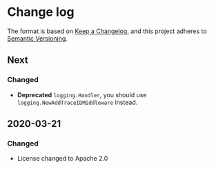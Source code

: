 # Change log

The format is based on [Keep a Changelog](https://keepachangelog.com/en/1.0.0/),
and this project adheres to [Semantic Versioning](https://semver.org/spec/v2.0.0.html).

## Next

### Changed

* **Deprecated** `logging.Handler`, you should use `logging.NewAddTraceIDMiddleware` instead.

## 2020-03-21

### Changed

* License changed to Apache 2.0